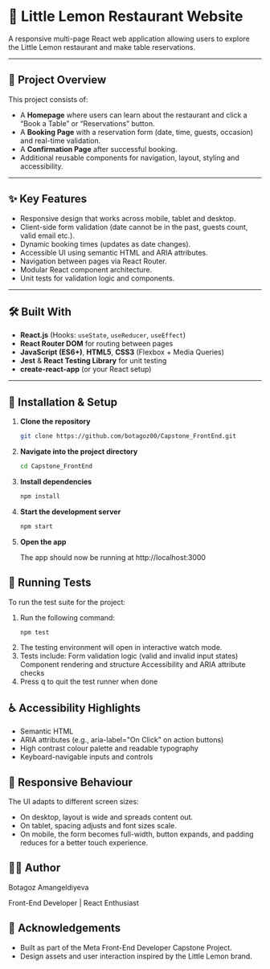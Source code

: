 # 🍋 Little Lemon Restaurant Website

A responsive multi-page React web application allowing users to explore the Little Lemon restaurant and make table reservations.

---

## 🧭 Project Overview

This project consists of:

- A **Homepage** where users can learn about the restaurant and click a “Book a Table” or “Reservations” button.  
- A **Booking Page** with a reservation form (date, time, guests, occasion) and real-time validation.  
- A **Confirmation Page** after successful booking.  
- Additional reusable components for navigation, layout, styling and accessibility.

---

## ✨ Key Features

- Responsive design that works across mobile, tablet and desktop.  
- Client-side form validation (date cannot be in the past, guests count, valid email etc.).  
- Dynamic booking times (updates as date changes).  
- Accessible UI using semantic HTML and ARIA attributes.  
- Navigation between pages via React Router.  
- Modular React component architecture.  
- Unit tests for validation logic and components.

---

## 🛠️ Built With

- **React.js** (Hooks: `useState`, `useReducer`, `useEffect`)  
- **React Router DOM** for routing between pages  
- **JavaScript (ES6+)**, **HTML5**, **CSS3** (Flexbox + Media Queries)  
- **Jest** & **React Testing Library** for unit testing  
- **create-react-app** (or your React setup)  

---

## 📗 Installation & Setup

1. **Clone the repository**  
   ```bash
   git clone https://github.com/botagoz00/Capstone_FrontEnd.git

2. **Navigate into the project directory**
   ```bash
   cd Capstone_FrontEnd
3. **Install dependencies**
    ```bash
   npm install
4. **Start the development server**
    ```bash
   npm start
5. **Open the app**
   
   The app should now be running at http://localhost:3000

## 🧪 Running Tests
To run the test suite for the project:

1. Run the following command:
    ```bash
   npm test
3. The testing environment will open in interactive watch mode.
4. Tests include:
   Form validation logic (valid and invalid input states)
   Component rendering and structure
   Accessibility and ARIA attribute checks
5. Press q to quit the test runner when done

## ♿ Accessibility Highlights
- Semantic HTML
- ARIA attributes (e.g., aria-label="On Click" on action buttons)
- High contrast colour palette and readable typography
- Keyboard-navigable inputs and controls

## 📱 Responsive Behaviour
The UI adapts to different screen sizes:
- On desktop, layout is wide and spreads content out.
- On tablet, spacing adjusts and font sizes scale.
- On mobile, the form becomes full-width, button expands, and padding reduces for a better touch experience.

## 👩‍💻 Author
Botagoz Amangeldiyeva

Front-End Developer | React Enthusiast

## 🙏 Acknowledgements
- Built as part of the Meta Front-End Developer Capstone Project.
- Design assets and user interaction inspired by the Little Lemon brand.

